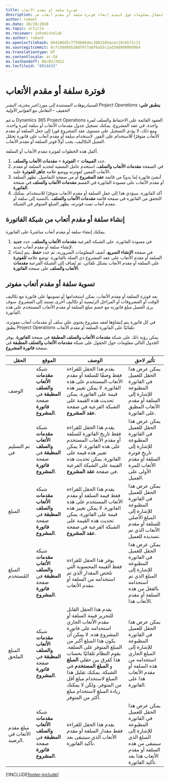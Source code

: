 ```yaml
---
title: فوترة سلفة أو مقدم الأتعاب
description: يوفر هذا المقال معلومات حول كيفية إنشاء فوترة سلفة أو مقدم أتعاب في Project Operations.
author: rumant
ms.date: 10/20/2020
ms.topic: article
ms.reviewer: johnmichalak
ms.author: rumant
ms.openlocfilehash: 044186d5c7759866dec3883103acec19cb571c11
ms.sourcegitcommit: 6cfc50d89528df977a8f6a55c1ad39d99800d9b4
ms.translationtype: HT
ms.contentlocale: ar-SA
ms.lasthandoff: 06/03/2022
ms.locfileid: "8914432"
---
```

# <a name="invoice-a-retainer-or-an-advance"></a>فوترة سلفة أو مقدم الأتعاب

_**ينطبق علي:** ‏‫Project Operations للسيناريوهات المستندة إلى مورد/غير مخزنة‬، ‏‫النشر الخفيف – التعامل مع الفواتير الأولية‬_

يدعم Dynamics 365 Project Operations العقود القائمة على الاحتفاظ والسلف لمرة واحدة. في عقد المشروع، يمكنك تسجيل جدول مقدمات الأتعاب أو سلفة لمرة واحدة. ومع ذلك، لا يؤدي التسجيل على مستوى عقد المشروع فورا إلى جعل السلفة أو مقدم الأتعاب متوفرًا للاستخدام على الفور. لاستخدام سلفة أو مقدم أتعاب على فاتورة تحمّل العميل التكاليف، يجب أولاً فوتر السلفة أو مقدم الأتعاب.

أكمل هذه الخطوات لفوترة مقدم الأتعاب أو السلفة.

1. حدد **المبيعات** > **الفوترة** > **مقدمات الأتعاب والسلف**. 
2. في الصفحة **مقدمات الأتعاب والسلف**، استخدم عامل التصفية لتحديد السلفة أو مقدم الأتعاب المعين لفوترته ووضع علامة **جاهز للفوترة** عليه.
3. أنشئ فاتورة إما يدويًا من قائمة **عقد المشروع** أو من صفحة التفاصيل. تظهر السلفة أو مقدم الأتعاب على مسودة الفاتورة في القسم **مقدمات الأتعاب والسلف** في صفحة **الفاتورة**.
4. أكد الفاتورة. سيؤدي هذا إلى جعل السلفة أو مقدم الأتعاب متوفرًا للاستخدام. يمكنك التحقق من الفاتورة في صفحة قائمة **مقدمات الأتعاب والسلف**. بالنسبة إلى سلفة أو مقدم أتعاب تمت فوترته، يظهر المبلغ المتوفر في الشبكة.

## <a name="create-a-retainer-or-advance-from-the-invoice-grid"></a>إنشاء سلفة أو مقدم أتعاب من شبكة الفاتورة

يمكنك إنشاء سلفة أو مقدم أتعاب مباشرةً على الفاتورة.

1. في مسودة الفاتورة، على الشبكة الفرعية **مقدمات الأتعاب والسلف**، حدد **جديد** لإنشاء سلفة أو مقدم أتعاب جديد. 
2. في صفحة **الإنشاء السريع**، أضف المعلومات الضرورية، ثم حدد **حفظ**. يتم إنشاء السلفة أو مقدم الأتعاب على عقد المشروع ذي الصلة بالفاتورة. توضع علامة **للفوترة‏‎** على السلفة أو مقدم الأتعاب بشكل تلقائي، ثم تُضاف إلى الشبكة الفرعية **مقدمات الأتعاب والسلف** على صفحة **الفاتورة**.

## <a name="reconcile-an-invoiced-retainer-or-advance"></a>تسوية سلفة أو مقدم أتعاب مفوتر

بعد فوترة السلفة أو مقدم الأتعاب، يمكن استخدامها أو تسويتها على فاتورة مع تكاليف الوقت أو المصروفات أو المراحل الرئيسية أو تكاليف أخرى تستند إلى المشروع. سوف يرى العميل مبلغ فاتورته مع خصم مبلغ السلفة أو مقدم الأتعاب المستخدم على هذه الفاتورة.

في كل فاتورة يتم إنشاؤها لعقد مشروع يحتوي على سلف أو مقدمات أتعاب مفوترة، يطبق Project Operations تلقائيًا على الفاتورة السلفة أو مقدم الأتعاب.

يمكن رؤية ذلك على شبكة **مقدمات الأتعاب والسلف المطبقة** في صفحة **الفاتورة**. يوفر الجدول التالي معلومات حول الحقول على شبكة **مقدمات الأتعاب والسلف المطبقة** في صفحة **فاتورة المشروع**.

| الحقل | الموقع | ‏‏الوصف | تأثير لاحق |
| --- | --- | --- | --- |
| ‏‏الوصف | شبكة **مقدمات الأتعاب والسلف المطبقة** في صفحة **فاتورة المشروع**. |يقدم هذا الحقل للقراءة فقط وصفًا للسلفة أو مقدم الأتعاب المستخدم على هذه الفاتورة. لا يمكن تغيير هذه قيمة على الفاتورة. يمكن تحديث هذه القيمة على الشبكة الفرعية في صفحة **عقد المشروع**. | يمكن عرض هذا الحقل للعميل في الفاتورة المطبوعة للإشارة إلى السلفة أو مقدم الأتعاب المطبق على الفاتورة. |
| تم التسليم في | شبكة **مقدمات الأتعاب والسلف المطبقة** في صفحة **فاتورة المشروع**.  | يقدم هذا الحقل للقراءة فقط تاريخ الفاتورة للسلفة أو مقدم الأتعاب المستخدم على هذه الفاتورة. لا يمكن تغيير هذه قيمة على الفاتورة. يمكن تحديث هذه القيمة على الشبكة الفرعية في صفحة **عقد المشروع**. | يمكن عرض هذا الحقل للعميل في الفاتورة المطبوعة للإشارة إلى تاريخ فوترة السلفة أو مقدم الأتعاب للمرة الأولى على العميل. |
| المبلغ | شبكة **مقدمات الأتعاب والسلف المطبقة** في صفحة **فاتورة المشروع**.  | يقدم هذا الحقل للقراءة فقط قيمة السلفة أو مقدم الأتعاب المستخدم على هذه الفاتورة. لا يمكن تغيير هذه قيمة على الفاتورة. يمكن تحديث هذه القيمة على الشبكة الفرعية في صفحة **عقد المشروع**. | يمكن عرض هذا الحقل للعميل في الفاتورة المطبوعة للإشارة إلى المبلغ الأصلي للسلفة أو مقدم الأتعاب الذي تم تسديده للعميل. |
| ‏‫المبلغ المُستخدم | شبكة **مقدمات الأتعاب والسلف المطبقة** في صفحة **فاتورة المشروع**.  | يوفر هذا الحقل للقراءة فقط القيمة المحسوبة التي تلخص المقدار الذي تم استخدامه من السلفة أو مقدم الأتعاب. | يمكن عرض هذا الحقل للعميل في الفاتورة المطبوعة للإشارة إلى المبلغ الذي تم استخدامه بالفعل من هذه السلفة أو مقدم الأتعاب هذا. |
| المبلغ الملحق | شبكة **مقدمات الأتعاب والسلف المطبقة** في صفحة **فاتورة المشروع**.  | يقدم هذا الحقل القابل للتحرير قيمة السلفة أو مقدم الأتعاب الجاري استخدامه على فاتورة المشروع هذه. لا يمكن أن يكون هذا المبلغ أكبر من المبلغ المتوفر على السلفة. يقوم النظام تلقائيًا بحساب هذا كفرق بين حقلي **المبلغ** و **المبلغ المستخدم** في الشبكة. يمكنك تقليل هذا المبلغ لاستخدام مبلغ أقل من المتوفر، ولكن لا يمكنك زيادة المبلغ لاستخدام مبلغ أكثر من المتوفر. | يمكن عرض هذا الحقل للعميل في الفاتورة المطبوعة للإشارة إلى المبلغ الجاري استخدامه من هذه السلفة أو مقدم الأتعاب هذا على الفاتورة. |
| مبلغ مقدم الأتعاب في الرصيد. | شبكة **مقدمات الأتعاب والسلف المطبقة** في صفحة **فاتورة المشروع**.  | يقدم هذا الحقل للقراءة فقط مقدار السلفة أو مقدم الأتعاب الذي سيتبقى بعد تأكيد الفاتورة. | يمكن عرض هذا الحقل للعميل في الفاتورة المطبوعة للإشارة إلى المبلغ الذي سيتبقى من هذه السلفة أو مقدم الأتعاب هذا بعد تأكيد الفاتورة. |


[!INCLUDE[footer-include](../../includes/footer-banner.md)]